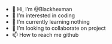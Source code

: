 - 👋 Hi, I’m @Blackhexman
- 👀 I’m interested in coding
- 🌱 I’m currently learning nothing
- 💞️ I’m looking to collaborate on project
- 📫 How to reach me github

<!---
Blackhexman/Blackhexman is a ✨ special ✨ repository because its `README.md` (this file) appears on your GitHub profile.
You can click the Preview link to take a look at your changes.
--->
